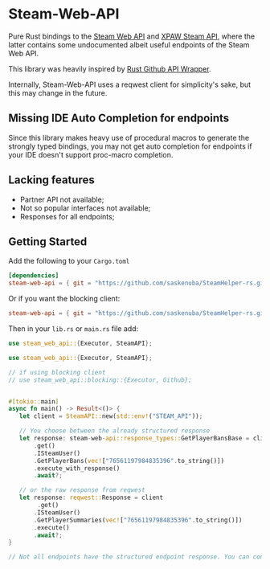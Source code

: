 # Steam-Web-API

Pure Rust bindings to the [Steam Web
API](https://partner.steamgames.com/doc/webapi) and [XPAW Steam
API](https://steamapi.xpaw.me), where the latter contains some undocumented
albeit useful endpoints of the Steam Web API.

This library was heavily inspired by [Rust Github API
Wrapper](https://github.com/github-rs/github-rs).

Internally, Steam-Web-API uses a reqwest client for simplicity's sake, but this
may change in the future.

## Missing IDE Auto Completion for endpoints

Since this library makes heavy use of procedural macros to generate the strongly
typed bindings, you may not get auto completion for endpoints if your IDE
doesn't support proc-macro completion.

## Lacking features

  * Partner API not available;
  * Not so popular interfaces not available;
  * Responses for all endpoints;

## Getting Started
Add the following to your `Cargo.toml`

```toml
[dependencies]
steam-web-api = { git = "https://github.com/saskenuba/SteamHelper-rs.git", branch = "master" }

```

Or if you want the blocking client:

```toml
steam-web-api = { git = "https://github.com/saskenuba/SteamHelper-rs.git", branch = "master", default-features = false, features = ["blocking"] }
```

Then in your `lib.rs` or `main.rs` file add:

```rust
use steam_web_api::{Executor, SteamAPI};
```

 ``` rust
use steam_web_api::{Executor, SteamAPI};

// if using blocking client
// use steam_web_api::blocking::{Executor, Github};


#[tokio::main]
async fn main() -> Result<()> {
    let client = SteamAPI::new(std::env!("STEAM_API"));

    // You choose between the already structured response
    let response: steam-web-api::response_types::GetPlayerBansBase = client
        .get()
        .ISteamUser()
        .GetPlayerBans(vec!["76561197984835396".to_string()])
        .execute_with_response()
        .await?;

    // or the raw response from reqwest
    let response: reqwest::Response = client
         .get()
        .ISteamUser()
        .GetPlayerSummaries(vec!["76561197984835396".to_string()])
        .execute()
        .await?;
}

// Not all endpoints have the structured endpoint response. You can contribute!
 ```
